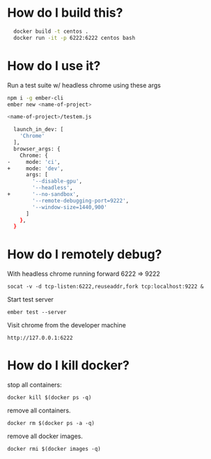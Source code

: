 # How do I build this?

```bash
  docker build -t centos .
  docker run -it -p 6222:6222 centos bash
```

# How do I use it?

Run a test suite w/ headless chrome using these args
```bash
npm i -g ember-cli
ember new <name-of-project>
```

```bash
<name-of-project>/testem.js

  launch_in_dev: [
    'Chrome'
  ],
  browser_args: {
    Chrome: {
-     mode: 'ci',
+     mode: 'dev',
      args: [
        '--disable-gpu',
        '--headless',
+       '--no-sandbox',
        '--remote-debugging-port=9222',
        '--window-size=1440,900'
      ]
    },
  }
```


# How do I remotely debug?

With headless chrome running forward 6222 => 9222

`socat -v -d tcp-listen:6222,reuseaddr,fork tcp:localhost:9222 &`

Start test server

`ember test --server`

Visit chrome from the developer machine

  `http://127.0.0.1:6222`

# How do I kill docker?

stop all containers:

`docker kill $(docker ps -q)`

remove all containers.

`docker rm $(docker ps -a -q)`

remove all docker images.

`docker rmi $(docker images -q)`


